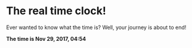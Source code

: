 # The real time clock!

Ever wanted to know what the time is? Well, your journey is about to end!

**The time is Nov 29, 2017, 04:54**